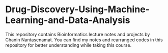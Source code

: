 # Drug-Discovery-Using-Machine-Learning-and-Data-Analysis
This repository contains Bioinformatics lecture notes and projects by Chanin Nantasenamat. You can find my notes and rearranged codes in this repository for better understanding while taking this course.
